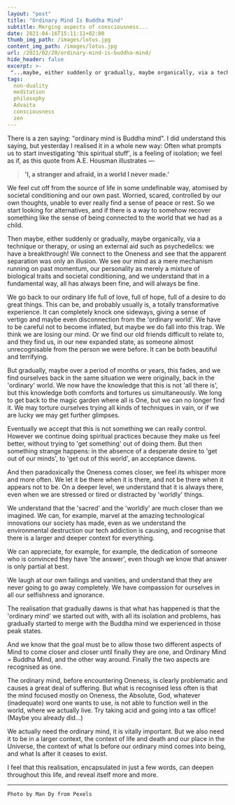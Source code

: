 ```yaml
---
layout: "post"
title: "Ordinary Mind Is Buddha Mind"
subtitle: Merging aspects of consciousness...
date: 2021-04-16T15:11:11+02:00
thumb_img_path: /images/lotus.jpg
content_img_path: /images/lotus.jpg
url: /2021/02/20/ordinary-mind-is-buddha-mind/
hide_header: false
excerpt: >-
 "...maybe, either suddenly or gradually, maybe organically, via a technique or therapy, or using an external aid such as psychedelics: we have a breakthrough! We connect to the Oneness and see that the apparent separation was only an illusion. We see our mind as a mere mechanism running on past momentum, our personality as merely a mixture of biological traits and societal conditioning, and we understand that in a fundamental way, all has always been fine, and will always be fine."
tags:
  non-duality
  meditation
  philosophy
  Advaita
  consciousness
  zen
---
```


There is a zen saying: "ordinary mind is Buddha mind".
I did understand this saying, but yesterday I realised it in a whole new way:
Often what prompts us to start investigating 'this spiritual stuff', is a feeling of isolation; we feel as if, as this quote from A.E. Housman illustrates —

> **'I, a stranger and afraid, in a world I never made.'**

We feel cut off from the source of life in some undefinable way, atomised by societal conditioning and our own past. Worried, scared, controlled by our own thoughts, unable to ever really find a sense of peace or rest.
So we start looking for alternatives, and if there is a way to somehow recover something like the sense of being connected to the world that we had as a child.

Then maybe, either suddenly or gradually, maybe organically, via a technique or therapy, or using an external aid such as psychedelics: we have a breakthrough! We connect to the Oneness and see that the apparent separation was only an illusion. We see our mind as a mere mechanism running on past momentum, our personality as merely a mixture of biological traits and societal conditioning, and we understand that in a fundamental way, all has always been fine, and will always be fine.

We go back to our ordinary life full of love, full of hope, full of a desire to do great things.
This can be, and probably usually is, a totally transformative experience. It can completely knock one sideways, giving a sense of vertigo and maybe even disconnection from the 'ordinary world'. We have to be careful not to become inflated, but maybe we do fall into this trap. We think we are losing our mind. Or we find our old friends difficult to relate to, and they find us, in our new expanded state, as someone almost unrecognisable from the person we were before. It can be both beautiful and terrifying.

But gradually, maybe over a period of months or years, this fades, and we find ourselves back in the same situation we were originally, back in the 'ordinary' world. We now have the knowledge that this is not 'all there is', but this knowledge both comforts and tortures us simultaneously. We long to get back to the magic garden where all is One, but we can no longer find it. We may torture ourselves trying all kinds of techniques in vain, or if we are lucky we may get further glimpses.

Eventually we accept that this is not something we can really control. However we continue doing spiritual practices because they make us feel better, without trying to 'get something' out of doing them.
But then something strange happens: in the absence of a desperate desire to 'get out of our minds', to 'get out of this world', an acceptance dawns.

And then paradoxically the Oneness comes closer, we feel its whisper more and more often. We let it be there when it is there, and not be there when it appears not to be. On a deeper level, we understand that it is always there, even when we are stressed or tired or distracted by 'worldly' things.

We understand that the 'sacred' and the 'worldly' are much closer than we imagined. We can, for example, marvel at the amazing technological innovations our society has made, even as we understand the environmental destruction our tech addiction is causing, and recognise that there is a larger and deeper context for everything.

We can appreciate, for example, for example, the dedication of someone who is convinced they have 'the answer', even though we know that answer is only partial at best.

We laugh at our own failings and vanities, and understand that they are never going to go away completely. We have compassion for ourselves in all our selfishness and ignorance.

The realisation that gradually dawns is that what has happened is that the 'ordinary mind' we started out with, with all its isolation and problems, has gradually started to merge with the Buddha mind we experienced in those peak states.

And we know that the goal must be to allow those two different aspects of Mind to come closer and closer until finally they are one, and Ordinary Mind = Buddha Mind, and the other way around. Finally the two aspects are recognised as one.

The ordinary mind, before encountering Oneness, is clearly problematic and causes a great deal of suffering. But what is recognised less often is that the mind focused mostly on Oneness, the Absolute, God, whatever (inadequate) word one wants to use, is not able to function well in the world, where we actually live. Try taking acid and going into a tax office! (Maybe you already did...)

We actually need the ordinary mind, it is vitally important. But we also need it to be in a larger context, the context of life and death and our place in the Universe, the context of what Is before our ordinary mind comes into being, and what Is after it ceases to exist.

I feel that this realisation, encapsulated in just a few words, can deepen throughout this life, and reveal itself more and more.





---
`Photo by Man Dy from Pexels`
